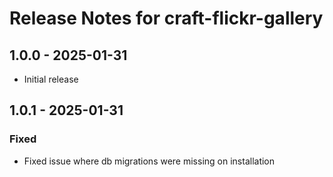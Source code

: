 # Release Notes for craft-flickr-gallery

## 1.0.0 - 2025-01-31
- Initial release


## 1.0.1 - 2025-01-31

### Fixed
- Fixed issue where db migrations were missing on installation
